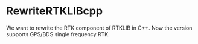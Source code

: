 # RewriteRTKLIBcpp
We want to rewrite the RTK component of RTKLIB in C++.
Now the version supports GPS/BDS single frequency RTK.
